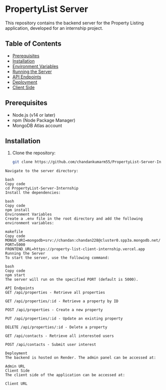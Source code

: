 # PropertyList Server

This repository contains the backend server for the Property Listing application, developed for an internship project.

## Table of Contents

- [Prerequisites](#prerequisites)
- [Installation](#installation)
- [Environment Variables](#environment-variables)
- [Running the Server](#running-the-server)
- [API Endpoints](#api-endpoints)
- [Deployment](#deployment)
- [Client Side](#client-side)

## Prerequisites

- Node.js (v14 or later)
- npm (Node Package Manager)
- MongoDB Atlas account

## Installation

1. Clone the repository:
   ```bash
   git clone https://github.com/chandankumarm55/PropertyList-Server-Internship.git
```
Navigate to the server directory:

bash
Copy code
cd PropertyList-Server-Internship
Install the dependencies:

bash
Copy code
npm install
Environment Variables
Create a .env file in the root directory and add the following environment variables:

makefile
Copy code
MONGO_URI=mongodb+srv://chandan:chandan228@cluster0.spp3a.mongodb.net/
PORT=5000
FRONTEND_URL=https://property-list-client-internship.vercel.app
Running the Server
To start the server, use the following command:

bash
Copy code
npm start
The server will run on the specified PORT (default is 5000).

API Endpoints
GET /api/properties - Retrieve all properties

GET /api/properties/:id - Retrieve a property by ID

POST /api/properties - Create a new property

PUT /api/properties/:id - Update an existing property

DELETE /api/properties/:id - Delete a property

GET /api/contacts - Retrieve all interested users

POST /api/contacts - Submit user interest

Deployment
The backend is hosted on Render. The admin panel can be accessed at:

Admin URL
Client Side
The client side of the application can be accessed at:

Client URL
